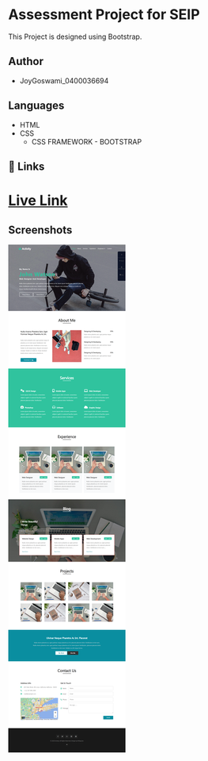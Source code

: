 # Assessment Project for SEIP

This Project is designed using Bootstrap.

## Author

- JoyGoswami_0400036694

## Languages

- HTML
- CSS
  - CSS FRAMEWORK - BOOTSTRAP

## 🔗 Links

# [Live Link](https://joygoswami.github.io/JoyGoswami__0400036694/)

## Screenshots

![App Screenshot](https://github.com/JoyGoswami/JoyGoswami__0400036694/blob/main/assets/full-screenshot/ss.png?raw=true)
